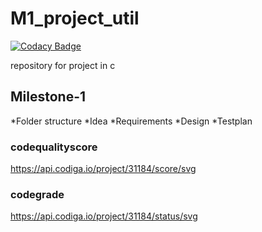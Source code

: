 # M1_project_util

[![Codacy Badge](https://api.codacy.com/project/badge/Grade/c5bfd35d4c5e4d5c834e271f66c6bacf)](https://app.codacy.com/gh/sneham10/M1_calender_util?utm_source=github.com&utm_medium=referral&utm_content=sneham10/M1_calender_util&utm_campaign=Badge_Grade_Settings)

repository for project in c
## Milestone-1
*Folder structure
*Idea
*Requirements
*Design
*Testplan

### codequalityscore
   https://api.codiga.io/project/31184/score/svg
### codegrade
   https://api.codiga.io/project/31184/status/svg 